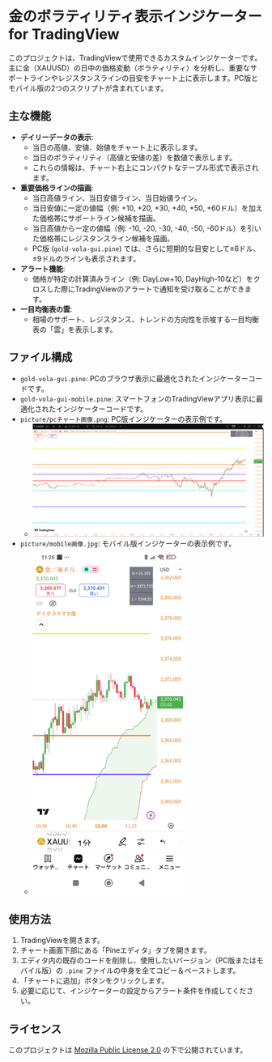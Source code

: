 # 金のボラティリティ表示インジケーター for TradingView

このプロジェクトは、TradingViewで使用できるカスタムインジケーターです。主に金（XAUUSD）の日中の価格変動（ボラティリティ）を分析し、重要なサポートラインやレジスタンスラインの目安をチャート上に表示します。PC版とモバイル版の2つのスクリプトが含まれています。

## 主な機能

*   **デイリーデータの表示**:
    *   当日の高値、安値、始値をチャート上に表示します。
    *   当日のボラティリティ（高値と安値の差）を数値で表示します。
    *   これらの情報は、チャート右上にコンパクトなテーブル形式で表示されます。
*   **重要価格ラインの描画**:
    *   当日高値ライン、当日安値ライン、当日始値ライン。
    *   当日安値に一定の値幅（例: +10, +20, +30, +40, +50, +60ドル）を加えた価格帯にサポートライン候補を描画。
    *   当日高値から一定の値幅（例: -10, -20, -30, -40, -50, -60ドル）を引いた価格帯にレジスタンスライン候補を描画。
    *   PC版 (`gold-vola-gui.pine`) では、さらに短期的な目安として±6ドル、±9ドルのラインも表示されます。
*   **アラート機能**:
    *   価格が特定の計算済みライン（例: DayLow+10, DayHigh-10など）をクロスした際にTradingViewのアラートで通知を受け取ることができます。
*   **一目均衡表の雲**:
    *   相場のサポート、レジスタンス、トレンドの方向性を示唆する一目均衡表の「雲」を表示します。

## ファイル構成

*   `gold-vola-gui.pine`: PCのブラウザ表示に最適化されたインジケーターコードです。
*   `gold-vola-gui-mobile.pine`: スマートフォンのTradingViewアプリ表示に最適化されたインジケーターコードです。
*   `picture/pcチャート画像.png`: PC版インジケーターの表示例です。
    *   <img src="picture/pcチャート画像.png" width="1000" alt="PC版チャート">
*   `picture/mobile画像.jpg`: モバイル版インジケーターの表示例です。
    *   <img src="picture/mobile画像.jpg" width="300" alt="モバイル版チャート">

## 使用方法

1.  TradingViewを開きます。
2.  チャート画面下部にある「Pineエディタ」タブを開きます。
3.  エディタ内の既存のコードを削除し、使用したいバージョン（PC版またはモバイル版）の `.pine` ファイルの中身を全てコピー＆ペーストします。
4.  「チャートに追加」ボタンをクリックします。
5.  必要に応じて、インジケーターの設定からアラート条件を作成してください。

## ライセンス

このプロジェクトは [Mozilla Public License 2.0](LICENSE) の下で公開されています。 
